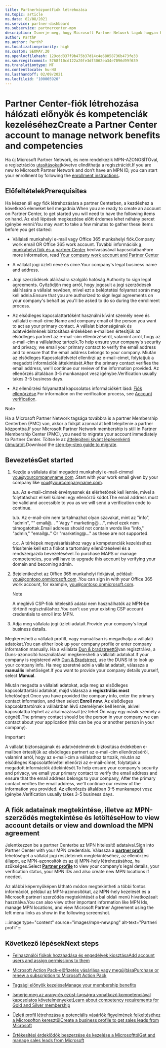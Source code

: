 ```yaml
---
title: Partnerközpontfiók létrehozása
ms.topic: article
ms.date: 02/08/2021
ms.service: partner-dashboard
ms.subservice: partnercenter-mpn
description: Ismerje meg, hogy Microsoft Partner Network tagok hogyan hozhatnak létre partneri központot a hálózati előnyeiknek és kompetenciáinak kezeléséhez.
author: ParthP
ms.author: ParthP
ms.localizationpriority: high
ms.custom: SEOMAY.20
ms.openlocfilehash: 129cdd337f9b475b37d14c4e68058736b473fe33
ms.sourcegitcommit: 5768f10cd122a20fe3df3062ea34e7096d99f639
ms.translationtype: MT
ms.contentlocale: hu-HU
ms.lasthandoff: 02/09/2021
ms.locfileid: "100005920"
---
```

# <a name="create-a-partner-center-account-to-manage-network-benefits-and-competencies"></a><span data-ttu-id="01004-103">Partner Center-fiók létrehozása hálózati előnyök és kompetenciák kezeléséhez</span><span class="sxs-lookup"><span data-stu-id="01004-103">Create a Partner Center account to manage network benefits and competencies</span></span>


<span data-ttu-id="01004-104">Ha új Microsoft Partner Network, és nem rendelkezik MPN-AZONOSÍTÓval, a regisztrációs [utasításokat](https://partner.microsoft.com/dashboard/account/v3/enrollment/introduction/partnership)követve elindíthatja a regisztrációt.</span><span class="sxs-lookup"><span data-stu-id="01004-104">If you are new to Microsoft Partner Network and don’t have an MPN ID, you can start your enrollment by following the [enrollment instructions](https://partner.microsoft.com/dashboard/account/v3/enrollment/introduction/partnership).</span></span>

## <a name="prerequisites"></a><span data-ttu-id="01004-105">Előfeltételek</span><span class="sxs-lookup"><span data-stu-id="01004-105">Prerequisites</span></span> 

<span data-ttu-id="01004-106">Ha készen áll egy fiók létrehozására a partner Centerben, a kezdéshez a következő elemeket kell megadnia.</span><span class="sxs-lookup"><span data-stu-id="01004-106">When you are ready to create an account on Partner Center, to get started you will need to have the following items on hand.</span></span>  <span data-ttu-id="01004-107">Az első lépések megkezdése előtt érdemes lehet néhány percet igénybe venni:</span><span class="sxs-lookup"><span data-stu-id="01004-107">You may want to take a few minutes to gather these items before you get started:</span></span>

- <span data-ttu-id="01004-108">Vállalati munkahelyi e-mail vagy Office 365 munkahelyi fiók.</span><span class="sxs-lookup"><span data-stu-id="01004-108">Company work email OR Office 365 work account.</span></span> <span data-ttu-id="01004-109">További információk [a munkahelyi fiók és a partner Center](azure-active-directory-tenants-and-partner-center.md) beolvasásával kapcsolatban</span><span class="sxs-lookup"><span data-stu-id="01004-109">Fore more information, read [Your company work account and Partner Center](azure-active-directory-tenants-and-partner-center.md)</span></span> 
 
- <span data-ttu-id="01004-110">A vállalat jogi üzleti neve és címe.</span><span class="sxs-lookup"><span data-stu-id="01004-110">Your company's legal business name and address.</span></span>

- <span data-ttu-id="01004-111">Jogi szerződések aláírására szolgáló hatóság.</span><span class="sxs-lookup"><span data-stu-id="01004-111">Authority to sign legal agreements.</span></span> <span data-ttu-id="01004-112">Győződjön meg arról, hogy jogosult a jogi szerződések aláírására a vállalat nevében, mivel ezt a beléptetési folyamat során meg kell adnia.</span><span class="sxs-lookup"><span data-stu-id="01004-112">Ensure that you are authorized to sign legal agreements on your company's behalf as you'll be asked to do so during the enrollment process.</span></span>

- <span data-ttu-id="01004-113">Az elsődleges kapcsolattartóként használni kívánt személy neve és vállalati e-mail-címe.</span><span class="sxs-lookup"><span data-stu-id="01004-113">Name and company email of the person you want to act as your primary contact.</span></span> <span data-ttu-id="01004-114">A vállalat biztonságának és adatvédelmének biztosítása érdekében e-mailben értesítjük az elsődleges partnert az e-mail-cím ellenőrzéséről, valamint arról, hogy az e-mail-cím a vállalathoz tartozik.</span><span class="sxs-lookup"><span data-stu-id="01004-114">To help ensure your company's security and privacy, we email your primary contact to verify the email address and to ensure that the email address belongs to your company.</span></span> <span data-ttu-id="01004-115">Miután az elsődleges Kapcsolatfelvétel ellenőrzi az e-mail-címet, folytatjuk a megadott információk áttekintését.</span><span class="sxs-lookup"><span data-stu-id="01004-115">After the primary contact verifies the email address, we'll continue our review of the information provided.</span></span> <span data-ttu-id="01004-116">Az ellenőrzés általában 3-5 munkanapot vesz igénybe.</span><span class="sxs-lookup"><span data-stu-id="01004-116">Verification usually takes 3-5 business days.</span></span> 

- <span data-ttu-id="01004-117">Az ellenőrzési folyamattal kapcsolatos információkért lásd: [Fiók ellenőrzése](verification-responses.md).</span><span class="sxs-lookup"><span data-stu-id="01004-117">For information on the verification process, see [Account verification](verification-responses.md).</span></span>

>[!NOTE]
><span data-ttu-id="01004-118">Ha a Microsoft Partner Network tagsága továbbra is a partner Membership Centerben (PMC) van, akkor a fiókját azonnal át kell telepítenie a partner központba.</span><span class="sxs-lookup"><span data-stu-id="01004-118">If your Microsoft Partner Network membership is still in Partner Membership Center (PMC), you need to migrate your account immediately to Partner Center.</span></span> <span data-ttu-id="01004-119">Töltse le az [áttelepíteni kívánt lépésenkénti útmutatót](https://assetsprod.microsoft.com/mpn/migrate-pmc-pc-mpa-guide.pptx).</span><span class="sxs-lookup"><span data-stu-id="01004-119">Download the [step-by-step guide to migrate](https://assetsprod.microsoft.com/mpn/migrate-pmc-pc-mpa-guide.pptx).</span></span>

## <a name="get-started"></a><span data-ttu-id="01004-120">Bevezetés</span><span class="sxs-lookup"><span data-stu-id="01004-120">Get started</span></span>

1. <span data-ttu-id="01004-121">Kezdje a vállalata által megadott munkahelyi e-mail-címmel you@yourcompanyname.com .</span><span class="sxs-lookup"><span data-stu-id="01004-121">Start with your work email given by your company like you@yourcompanyname.com.</span></span>
 
    <span data-ttu-id="01004-122">a.</span><span class="sxs-lookup"><span data-stu-id="01004-122">a.</span></span>  <span data-ttu-id="01004-123">Az e-mail-címnek érvényesnek és elérhetőnek kell lennie, mivel a folytatáshoz el kell küldeni egy ellenőrző kódot.</span><span class="sxs-lookup"><span data-stu-id="01004-123">The email address must be valid and accessible to you as we will send a verification code to continue.</span></span>

    <span data-ttu-id="01004-124">b.</span><span class="sxs-lookup"><span data-stu-id="01004-124">b.</span></span>  <span data-ttu-id="01004-125">Az e-mail-cím nem tartalmazhat olyan szavakat, mint az "info", "admin", "" email@. . " Vagy " marketing@.. .", mivel ezek nem támogatottak.</span><span class="sxs-lookup"><span data-stu-id="01004-125">Email address should not contain words like "info," "admin," "email@.." Or "marketing@..." as these are not supported.</span></span>

    <span data-ttu-id="01004-126">c.</span><span class="sxs-lookup"><span data-stu-id="01004-126">c.</span></span>  <span data-ttu-id="01004-127">A térképek megvásárlásához vagy a kompetenciák kezeléséhez frissítenie kell ezt a fiókot a tartomány ellenőrzésével és a rendszergazda bevezetésével.</span><span class="sxs-lookup"><span data-stu-id="01004-127">To purchase MAPS or manage competencies, you will have to upgrade this account by verifying your domain and becoming admin.</span></span> 

2. <span data-ttu-id="01004-128">Bejelentkezhet az Office 365 munkahelyi fiókjával, például: you@contoso.onmicrosoft.com .</span><span class="sxs-lookup"><span data-stu-id="01004-128">You can sign in with your Office 365 work account, for example, you@contoso.onmicrosoft.com.</span></span>

   >[!NOTE]
   > <span data-ttu-id="01004-129">A meglévő CSP-fiók hitelesítő adatai nem használhatók az MPN-be történő regisztráláshoz.</span><span class="sxs-lookup"><span data-stu-id="01004-129">You can’t use your existing CSP account credentials to enroll into MPN.</span></span>

3. <span data-ttu-id="01004-130">Adja meg vállalata jogi üzleti adatait.</span><span class="sxs-lookup"><span data-stu-id="01004-130">Provide your company's legal business details.</span></span>

<span data-ttu-id="01004-131">Megkeresheti a vállalati profilt, vagy manuálisan is megadhatja a vállalati adatokat.</span><span class="sxs-lookup"><span data-stu-id="01004-131">You can either look up your company profile or enter company information manually.</span></span> <span data-ttu-id="01004-132">Ha a vállalata [Dun & bradstreettől](https://partner.microsoft.com/marketing/usisvshowcase/dunandbrad)van regisztrálva, a Duns-azonosító használatával megkeresheti a vállalati adatokat.</span><span class="sxs-lookup"><span data-stu-id="01004-132">If your company is registered with [Dun & Bradstreet](https://partner.microsoft.com/marketing/usisvshowcase/dunandbrad), use the DUNS Id to look up your company info.</span></span> <span data-ttu-id="01004-133">Ha meg szeretné adni a vállalat adatait, válassza a **manuális** lehetőséget.</span><span class="sxs-lookup"><span data-stu-id="01004-133">If you want to provide your company details yourself, select **Manual**.</span></span>

<span data-ttu-id="01004-134">Miután megadta a vállalati adatokat, adja meg az elsődleges kapcsolattartási adatokat, majd válassza a **regisztrálás most** lehetőséget.</span><span class="sxs-lookup"><span data-stu-id="01004-134">Once you have provided the company info, enter the primary contact information, and then select **Enroll now**.</span></span>
<span data-ttu-id="01004-135">Az elsődleges kapcsolattartónak a vállalatban lévő személynek kell lennie, akivel kapcsolatba léphet az alkalmazással (ez lehet Ön vagy egy másik személy a cégnél).</span><span class="sxs-lookup"><span data-stu-id="01004-135">The primary contact should be the person in your company we can contact about your application (this can be you or another person in your company).</span></span>

>[!IMPORTANT]
><span data-ttu-id="01004-136">A vállalat biztonságának és adatvédelmének biztosítása érdekében e-mailben értesítjük az elsődleges partnert az e-mail-cím ellenőrzéséről, valamint arról, hogy az e-mail-cím a vállalathoz tartozik, miután az elsődleges Kapcsolatfelvétel ellenőrzi az e-mail-címet, folytatjuk a megadott információk áttekintését.</span><span class="sxs-lookup"><span data-stu-id="01004-136">To help ensure your company's security and privacy, we email your primary contact to verify the email address and ensure that the email address belongs to your company, After the primary contact verifies the email address, we'll continue our review of the information you provided.</span></span> <span data-ttu-id="01004-137">Az ellenőrzés általában 3-5 munkanapot vesz igénybe.</span><span class="sxs-lookup"><span data-stu-id="01004-137">Verification usually takes 3-5 business days.</span></span> 

## <a name="how-to-view-account-details-or-view-and-download-the-mpn-agreement"></a><span data-ttu-id="01004-138">A fiók adatainak megtekintése, illetve az MPN-szerződés megtekintése és letöltése</span><span class="sxs-lookup"><span data-stu-id="01004-138">How to view account details or view and download the MPN agreement</span></span>

<span data-ttu-id="01004-139">Jelentkezzen be a partner Centerbe az MPN hitelesítő adataival.</span><span class="sxs-lookup"><span data-stu-id="01004-139">Sign into Partner Center with your MPN credentials.</span></span> <span data-ttu-id="01004-140">Válassza a [**partner profil**](https://partner.microsoft.com/pcv/accountsettings/connectedpartnerprofile) lehetőséget a vállalat jogi részleteinek megtekintéséhez, az ellenőrzési állapot, az MPN-azonosítók és az új MPN-hely létrehozásához, ha szükséges.</span><span class="sxs-lookup"><span data-stu-id="01004-140">Select [**Partner profile**](https://partner.microsoft.com/pcv/accountsettings/connectedpartnerprofile) to view your company’s legal details, your verification status, your MPN IDs and also create new MPN locations if needed.</span></span> 

<span data-ttu-id="01004-141">Az alábbi képernyőképen látható módon megtekintheti a többi fontos információt, például az MPN-azonosítókat, az MPN-hely kezelését és a Microsoft partneri szerződés megtekintését a bal oldali menü hivatkozásait használva.</span><span class="sxs-lookup"><span data-stu-id="01004-141">You can also view other important information like MPN Ids, manage MPN locations, and view Microsoft Partner Agreement using the left menu links as show in the following screenshot.</span></span>

:::image type="content" source="images/mpn-new.png" alt-text="Partneri profil":::


## <a name="next-steps"></a><span data-ttu-id="01004-143">Következő lépések</span><span class="sxs-lookup"><span data-stu-id="01004-143">Next steps</span></span>

-   [<span data-ttu-id="01004-144">Felhasználói fiókok hozzáadása és engedélyek kiosztása</span><span class="sxs-lookup"><span data-stu-id="01004-144">Add account users and assign permissions to them</span></span>](create-user-accounts-and-set-permissions.md)

-   [<span data-ttu-id="01004-145">Microsoft Action Pack-előfizetés vásárlása vagy megújítása</span><span class="sxs-lookup"><span data-stu-id="01004-145">Purchase or renew a subscription to Microsoft Action Pack</span></span>](mpn-get-action-pack.md)

-   [<span data-ttu-id="01004-146">Tagsági előnyök kezelése</span><span class="sxs-lookup"><span data-stu-id="01004-146">Manage your membership benefits</span></span>](manage-your-partner-network-benefits.md)

-   [<span data-ttu-id="01004-147">Ismerje meg az arany-és ezüst-tagságra vonatkozó kompetenciával kapcsolatos követelményeket</span><span class="sxs-lookup"><span data-stu-id="01004-147">Learn about competency requirements for Gold and Silver membership</span></span>](https://partner.microsoft.com/membership/competencies)

-   [<span data-ttu-id="01004-148">Üzleti profil létrehozása a potenciális vásárlók figyelmének felkeltéséhez a Microsofton keresztül</span><span class="sxs-lookup"><span data-stu-id="01004-148">Create a business profile to get sales leads from Microsoft</span></span>](create-a-marketing-profile.md)

-   [<span data-ttu-id="01004-149">Értékesítési érdeklődők beszerzése és kezelése a Microsofttól</span><span class="sxs-lookup"><span data-stu-id="01004-149">Get and manage sales leads from Microsoft</span></span>](manage-leads.md)
